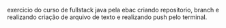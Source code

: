 exercicio do curso de fullstack java pela ebac 
criando repositorio, branch e realizando criação de arquivo de texto e realizando push pelo terminal.

